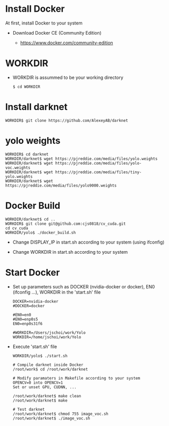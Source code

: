 # Install Docker
At first, install Docker to your system

* Download Docker CE (Community Edition)

  * https://www.docker.com/community-edition


# WORKDIR
* WORKDIR is assummed to be your working directory

  ```
  $ cd WORKDIR
  ```


# Install darknet

  ```
  WORKDIR$ git clone https://github.com/AlexeyAB/darknet
  ```


# yolo weights

  ```
  WORKDIR$ cd darknet
  WORKDIR/darknet$ wget https://pjreddie.com/media/files/yolo.weights
  WORKDIR/darknet$ wget https://pjreddie.com/media/files/yolo-voc.weights
  WORKDIR/darknet$ wget https://pjreddie.com/media/files/tiny-yolo.weights
  WORKDIR/darknet$ wget https://pjreddie.com/media/files/yolo9000.weights
  ```


# Docker Build

  ```
  WORKDIR/darknet$ cd ..
  WORKDIR$ git clone git@github.com:cjs0818/cv_cuda.git
  cd cv_cuda
  WORKDIR/yolo$ ./docker_build.sh
  ```
  
* Change DISPLAY_IP in start.sh according to your system (using ifconfig)

* Change WORKDIR in start.sh according to your system


# Start Docker

* Set up parameters such as DOCKER (nvidia-docker or docker), EN0 (ifconfig ...), WORKDIR in the 'start.sh' file

  ```
  DOCKER=nvidia-docker
  #DOCKER=docker

  #EN0=en0
  #EN0=enp0s5
  EN0=enp0s31f6
  
  #WORKDIR=/Users/jschoi/work/Yolo
  WORKDIR=/home/jschoi/work/Yolo
  ```

* Execute 'start.sh' file

  ```
  WORKDIR/yolo$ ./start.sh

  # Compile darknet inside Docker
  /root/work$ cd /root/work/darknet
  
  # Modify paramaters in Makefile according to your system
  OPENCV=0 into OPENCV=1
  Set or unset GPU, CUDNN, ...

  /root/work/darknet$ make clean
  /root/work/darknet$ make

  # Test darknet
  /root/work/darknet$ chmod 755 image_voc.sh
  /root/work/darknet$ ./image_voc.sh
  ```
  

